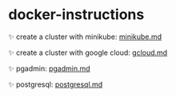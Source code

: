 # docker-instructions

✨ create a cluster with minikube: [minikube.md](https://github.com/ngonzalez/docker-instructions/blob/main/minikube.md)

✨ create a cluster with google cloud: [gcloud.md](https://github.com/ngonzalez/docker-instructions/blob/main/gcloud.md)

✨ pgadmin: [pgadmin.md](https://github.com/ngonzalez/docker-instructions/blob/main/pgadmin.md)

✨ postgresql: [postgresql.md](https://github.com/ngonzalez/docker-instructions/blob/main/postgresql.md)
